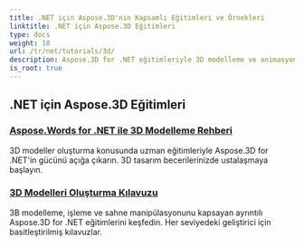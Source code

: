 ```yaml
---
title: .NET için Aspose.3D'nin Kapsamlı Eğitimleri ve Örnekleri
linktitle: .NET için Aspose.3D Eğitimleri
type: docs
weight: 10
url: /tr/net/tutorials/3d/
description: Aspose.3D for .NET eğitimleriyle 3D modelleme ve animasyon dünyasının kilidini açın. Projelerinizi zahmetsizce yükseltin – renderdan doğrusal ekstrüzyona.
is_root: true
---
```


## .NET için Aspose.3D Eğitimleri
### [Aspose.Words for .NET ile 3D Modelleme Rehberi](./guide-to-3d-modeling/)
3D modeller oluşturma konusunda uzman eğitimleriyle Aspose.3D for .NET'in gücünü açığa çıkarın. 3D tasarım becerilerinizde ustalaşmaya başlayın.
### [3D Modelleri Oluşturma Kılavuzu](./guide-to-rendering/)
3B modelleme, işleme ve sahne manipülasyonunu kapsayan ayrıntılı Aspose.3D for .NET eğitimlerini keşfedin. Her seviyedeki geliştirici için basitleştirilmiş kılavuzlar.